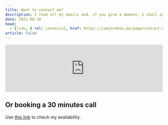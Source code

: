 ```yaml
---
title: Want to contact me?
description: I read all my emails and, if you give a moment, I shall promptly reply to you. Talk to you soon!
date: 2021-08-10
head:
  - [link, { rel: canonical, href: https://iamjeremie.me/page/contact-me/ }]
article: false
---
```


<iframe class="contact-form"
  src="https://tally.so/embed/3yP7pp?alignLeft=1&hideTitle=1&transparentBackground=1"
  width="100%"
  frameborder="0"
  marginheight="0"
  marginwidth="0"
  title="A question? Contact me!">
</iframe>

## Or booking a 30 minutes call

Use [this link](https://calendly.com/iamjeremie/first-call) to check my availability.
